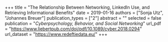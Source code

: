 +++
title = "The Relationship Between Networking, LinkedIn Use, and Retrieving Informational Benefits"
date = 2019-01-16
authors = ["Sonja Utz", "Johannes Breuer"]
publication_types = ["2"]
abstract = ""
selected = false
publication = "*Cyberpsychology, Behavior, and Social Networking*"
url_pdf = "https://www.liebertpub.com/doi/pdf/10.1089/cyber.2018.0294"
url_dataset = "https://www.redeftiedata.eu/"
+++

